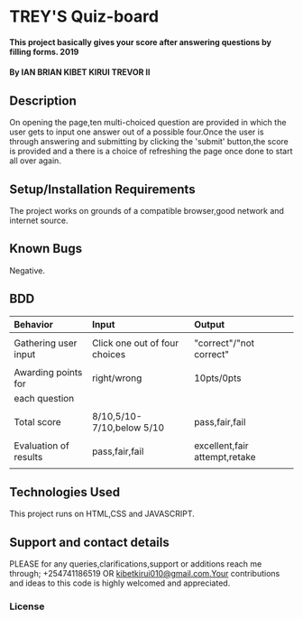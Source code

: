 # TREY'S Quiz-board
#### This project basically gives your score after answering questions by filling forms. 2019
#### By **IAN BRIAN KIBET KIRUI TREVOR II**
## Description
On opening the page,ten multi-choiced question are provided in which the user gets to input one answer out of a possible four.Once the user is through answering and submitting by clicking the 'submit' button,the score is   provided and a there is a choice of refreshing the page once done to start all over again.
## Setup/Installation Requirements
The project works on grounds of a compatible browser,good network and internet source.
## Known Bugs
Negative.
## BDD

| Behavior             | Input                        | Output                      |
| :--------------------| :----------------------------| :---------------------------|
|                      |                              |                             |
| Gathering user input | Click one out of four choices| "correct"/"not correct"     |
|                      |                              |                             |
| Awarding points for  |right/wrong                   |  10pts/0pts                 |
| each question        |                              |                             |
|                      |                              |                             |
| Total score          | 8/10,5/10-7/10,below 5/10    | pass,fair,fail               |
|                      |                              |                             |
|  Evaluation of results | pass,fair,fail               | excellent,fair attempt,retake |
|                      |                              |                             |
## Technologies Used
This project runs on HTML,CSS and JAVASCRIPT.
## Support and contact details
 PLEASE for any queries,clarifications,support or additions reach me through; +254741186519 OR kibetkirui010@gmail.com.Your contributions and ideas to this code is highly welcomed and appreciated.
### License
